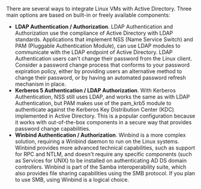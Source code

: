 There are several ways to integrate Linux VMs with Active Directory. Three main options are based on built-in or freely available components:

- **LDAP Authentication / Authorization**. LDAP Authentication and Authorization use the compliance of Active Directory with LDAP standards. Applications that implement NSS (Name Service Switch) and PAM (Pluggable Authentication Module), can use LDAP modules to communicate with the LDAP endpoint of Active Directory. LDAP Authentication users can't change their password from the Linux client. Consider a password change process that conforms to your password expiration policy, either by providing users an alternative method to change their password, or by having an automated password refresh mechanism in place.
- **Kerberos 5 Authentication / LDAP Authorization**. With Kerberos Authentication, NSS still uses LDAP, and works the same as with LDAP Authentication, but PAM makes use of the pam\_krb5 module to authenticate against the Kerberos Key Distribution Center (KDC) implemented in Active Directory. This is a popular configuration because it works with out-of-the-box components in a secure way that provides password change capabilities.
- **Winbind Authentication / Authorization**. Winbind is a more complex solution, requiring a Winbind daemon to run on the Linux systems. Winbind provides more advanced technical capabilities, such as support for RPC and NTLM, and doesn't require any specific components (such as Services for UNIX) to be installed on authenticating AD DS domain controllers. Winbind is part of the Samba interoperability suite, which also provides file sharing capabilities using the SMB protocol. If you plan to use SMB, using Winbind is a logical choice.
